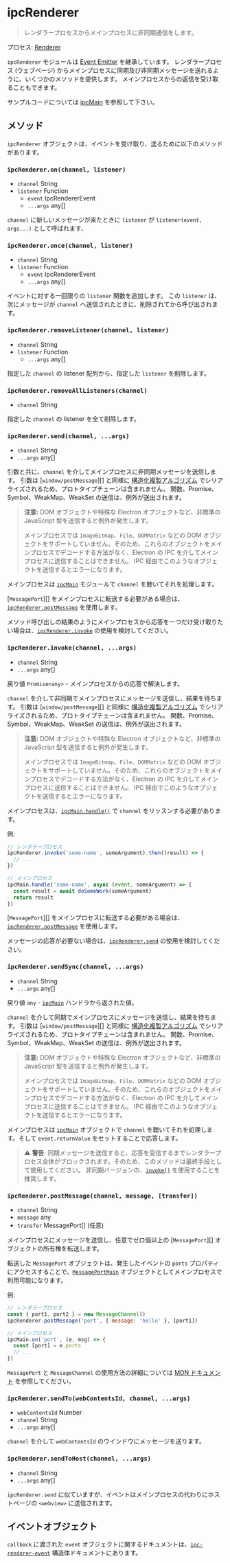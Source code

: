 # ipcRenderer

> レンダラープロセスからメインプロセスに非同期通信をします。

プロセス: [Renderer](../glossary.md#renderer-process)

`ipcRenderer` モジュールは [Event Emitter](https://nodejs.org/api/events.html#events_class_eventemitter) を継承しています。 レンダラープロセス (ウェブページ) からメインプロセスに同期及び非同期メッセージを送れるように、いくつかのメソッドを提供します。 メインプロセスからの返信を受け取ることもできます。

サンプルコードについては [ipcMain](ipc-main.md) を参照して下さい。

## メソッド

`ipcRenderer` オブジェクトは、イベントを受け取り、送るために以下のメソッドがあります。

### `ipcRenderer.on(channel, listener)`

* `channel` String
* `listener` Function
  * `event` IpcRendererEvent
  * `...args` any[]

`channel` に新しいメッセージが来たときに `listener` が `listener(event, args...)` として呼ばれます、

### `ipcRenderer.once(channel, listener)`

* `channel` String
* `listener` Function
  * `event` IpcRendererEvent
  * `...args` any[]

イベントに対する一回限りの `listener` 関数を追加します。 この `listener` は、次にメッセージが `channel` へ送信されたときに、削除されてから呼び出されます。

### `ipcRenderer.removeListener(channel, listener)`

* `channel` String
* `listener` Function
  * `...args` any[]

指定した `channel` の listener 配列から、指定した `listener` を削除します。

### `ipcRenderer.removeAllListeners(channel)`

* `channel` String

指定した `channel` の listener を全て削除します。

### `ipcRenderer.send(channel, ...args)`

* `channel` String
* `...args` any[]

引数と共に、`channel` を介してメインプロセスに非同期メッセージを送信します。 引数は [`window/postMessage`][] と同様に [構造化複製アルゴリズム](https://developer.mozilla.org/en-US/docs/Web/API/Web_Workers_API/Structured_clone_algorithm) でシリアライズされるため、プロトタイプチェーンは含まれません。 関数、Promise、Symbol、WeakMap、WeakSet の送信は、例外が送出されます。

> **注意:** DOM オブジェクトや特殊な Electron オブジェクトなど、非標準の JavaScript 型を送信すると例外が発生します。
> 
> メインプロセスでは `ImageBitmap`、`File`、`DOMMatrix` などの DOM オブジェクトをサポートしていません。そのため、これらのオブジェクトをメインプロセスでデコードする方法がなく、Electron の IPC を介してメインプロセスに送信することはできません。 IPC 経由でこのようなオブジェクトを送信するとエラーになります。

メインプロセスは [`ipcMain`](ipc-main.md) モジュールで `channel` を聴いてそれを処理します。

[`MessagePort`][] をメインプロセスに転送する必要がある場合は、[`ipcRenderer.postMessage`](#ipcrendererpostmessagechannel-message-transfer) を使用します。

メソッド呼び出しの結果のようにメインプロセスから応答を一つだけ受け取りたい場合は、[`ipcRenderer.invoke`](#ipcrendererinvokechannel-args) の使用を検討してください。

### `ipcRenderer.invoke(channel, ...args)`

* `channel` String
* `...args` any[]

戻り値 `Promise<any>` - メインプロセスからの応答で解決します。

`channel` を介して非同期でメインプロセスにメッセージを送信し、結果を待ちます。 引数は [`window/postMessage`][] と同様に [構造化複製アルゴリズム](https://developer.mozilla.org/en-US/docs/Web/API/Web_Workers_API/Structured_clone_algorithm) でシリアライズされるため、プロトタイプチェーンは含まれません。 関数、Promise、Symbol、WeakMap、WeakSet の送信は、例外が送出されます。

> **注意:** DOM オブジェクトや特殊な Electron オブジェクトなど、非標準の JavaScript 型を送信すると例外が発生します。
> 
> メインプロセスでは `ImageBitmap`、`File`、`DOMMatrix` などの DOM オブジェクトをサポートしていません。そのため、これらのオブジェクトをメインプロセスでデコードする方法がなく、Electron の IPC を介してメインプロセスに送信することはできません。 IPC 経由でこのようなオブジェクトを送信するとエラーになります。

メインプロセスは、[`ipcMain.handle()`](ipc-main.md#ipcmainhandlechannel-listener) で `channel` をリッスンする必要があります。

例:
```javascript
// レンダラープロセス
ipcRenderer.invoke('some-name', someArgument).then((result) => {
  // ...
})

// メインプロセス
ipcMain.handle('some-name', async (event, someArgument) => {
  const result = await doSomeWork(someArgument)
  return result
})
```

[`MessagePort`][] をメインプロセスに転送する必要がある場合は、[`ipcRenderer.postMessage`](#ipcrendererpostmessagechannel-message-transfer) を使用します。

メッセージの応答が必要ない場合は、[`ipcRenderer.send`](#ipcrenderersendchannel-args) の使用を検討してください。

### `ipcRenderer.sendSync(channel, ...args)`

* `channel` String
* `...args` any[]

戻り値 `any` - [`ipcMain`](ipc-main.md) ハンドラから返された値。

`channel` を介して同期でメインプロセスにメッセージを送信し、結果を待ちます。 引数は [`window/postMessage`][] と同様に [構造化複製アルゴリズム](https://developer.mozilla.org/en-US/docs/Web/API/Web_Workers_API/Structured_clone_algorithm) でシリアライズされるため、プロトタイプチェーンは含まれません。 関数、Promise、Symbol、WeakMap、WeakSet の送信は、例外が送出されます。

> **注意:** DOM オブジェクトや特殊な Electron オブジェクトなど、非標準の JavaScript 型を送信すると例外が発生します。
> 
> メインプロセスでは `ImageBitmap`、`File`、`DOMMatrix` などの DOM オブジェクトをサポートしていません。そのため、これらのオブジェクトをメインプロセスでデコードする方法がなく、Electron の IPC を介してメインプロセスに送信することはできません。 IPC 経由でこのようなオブジェクトを送信するとエラーになります。

メインプロセスは [`ipcMain`](ipc-main.md) オブジェクトで `channel` を聴いてそれを処理します。そして `event.returnValue` をセットすることで応答します。

> :warning: **警告**: 同期メッセージを送信すると、応答を受信するまでレンダラープロセス全体がブロックされます。そのため、このメソッドは最終手段として使用してください。 非同期バージョンの、[`invoke()`](ipc-renderer.md#ipcrendererinvokechannel-args) を使用することを推奨します。

### `ipcRenderer.postMessage(channel, message, [transfer])`

* `channel` String
* `message` any
* `transfer` MessagePort[] (任意)

メインプロセスにメッセージを送信し、任意でゼロ個以上の [`MessagePort`][] オブジェクトの所有権を転送します。

転送した `MessagePort` オブジェクトは、発生したイベントの `ports` プロパティにアクセスすることで、[`MessagePortMain`](messageport-main.md) オブジェクトとしてメインプロセスで利用可能になります。

例:
```js
// レンダラープロセス
const { port1, port2 } = new MessageChannel()
ipcRenderer.postMessage('port', { message: 'hello' }, [port1])

// メインプロセス
ipcMain.on('port', (e, msg) => {
  const [port] = e.ports
  // ...
})
```

`MessagePort` と `MessageChannel` の使用方法の詳細については [MDN ドキュメント](https://developer.mozilla.org/en-US/docs/Web/API/MessageChannel) を参照してください。

### `ipcRenderer.sendTo(webContentsId, channel, ...args)`

* `webContentsId` Number
* `channel` String
* `...args` any[]

`channel` を介して `webContentsId` のウインドウにメッセージを送ります。

### `ipcRenderer.sendToHost(channel, ...args)`

* `channel` String
* `...args` any[]

`ipcRenderer.send` に似ていますが、イベントはメインプロセスの代わりにホストページの `<webview>` に送信されます。

## イベントオブジェクト

`callback` に渡された `event` オブジェクトに関するドキュメントは、[`ipc-renderer-event`](structures/ipc-renderer-event.md) 構造体ドキュメントにあります。
